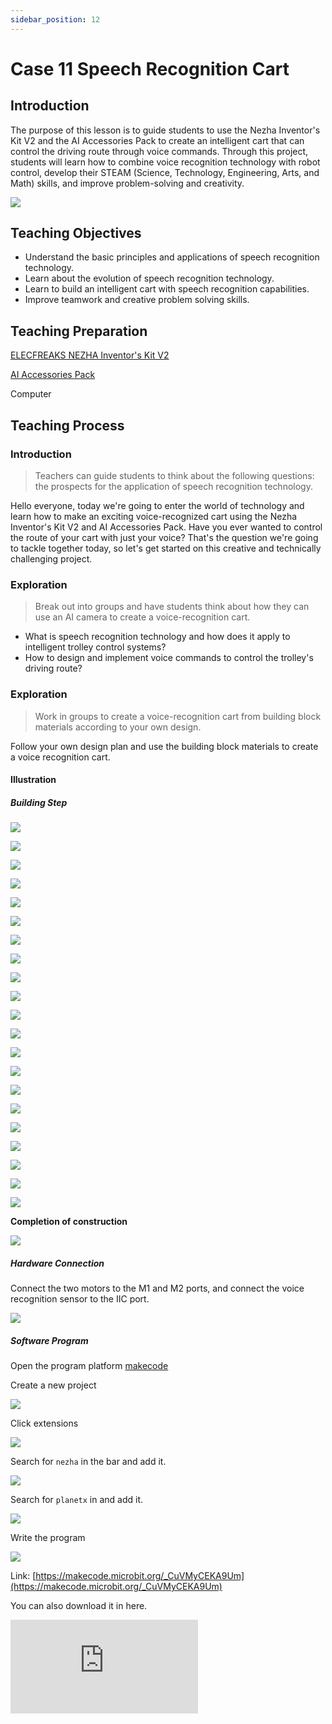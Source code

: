 ```yaml
---
sidebar_position: 12
---
```


# Case 11 Speech Recognition Cart


## Introduction

The purpose of this lesson is to guide students to use the Nezha Inventor's Kit V2 and the AI Accessories Pack to create an intelligent cart that can control the driving route through voice commands. Through this project, students will learn how to combine voice recognition technology with robot control, develop their STEAM (Science, Technology, Engineering, Arts, and Math) skills, and improve problem-solving and creativity.

![](https://wiki-media-ef.oss-cn-hongkong.aliyuncs.com//images/ai-accessories-pack-case-11-01.png)

## Teaching Objectives

- Understand the basic principles and applications of speech recognition technology.
- Learn about the evolution of speech recognition technology.
- Learn to build an intelligent cart with speech recognition capabilities.
- Improve teamwork and creative problem solving skills.

## Teaching Preparation

[ELECFREAKS NEZHA Inventor's Kit V2](https://www.elecfreaks.com/nezha-inventor-s-kit-v2-for-micro-bit.html)

[AI Accessories Pack](https://www.elecfreaks.com/nezha-inventor-s-kit-v2-for-micro-bit.html)

Computer

## Teaching Process

### Introduction

>Teachers can guide students to think about the following questions: the prospects for the application of speech recognition technology.

Hello everyone, today we're going to enter the world of technology and learn how to make an exciting voice-recognized cart using the Nezha Inventor's Kit V2 and AI Accessories Pack. Have you ever wanted to control the route of your cart with just your voice? That's the question we're going to tackle together today, so let's get started on this creative and technically challenging project.

### Exploration

>Break out into groups and have students think about how they can use an AI camera to create a voice-recognition cart.

- What is speech recognition technology and how does it apply to intelligent trolley control systems?
- How to design and implement voice commands to control the trolley's driving route?

### Exploration

>Work in groups to create a voice-recognition cart from building block materials according to your own design.

Follow your own design plan and use the building block materials to create a voice recognition cart.

#### Illustration

##### Building Step


![](https://wiki-media-ef.oss-cn-hongkong.aliyuncs.com//images/ai-accessories-pack-step-11-01.png)

![](https://wiki-media-ef.oss-cn-hongkong.aliyuncs.com//images/ai-accessories-pack-step-11-02.png)

![](https://wiki-media-ef.oss-cn-hongkong.aliyuncs.com//images/ai-accessories-pack-step-11-03.png)

![](https://wiki-media-ef.oss-cn-hongkong.aliyuncs.com//images/ai-accessories-pack-step-11-04.png)

![](https://wiki-media-ef.oss-cn-hongkong.aliyuncs.com//images/ai-accessories-pack-step-11-05.png)

![](https://wiki-media-ef.oss-cn-hongkong.aliyuncs.com//images/ai-accessories-pack-step-11-06.png)

![](https://wiki-media-ef.oss-cn-hongkong.aliyuncs.com//images/ai-accessories-pack-step-11-07.png)

![](https://wiki-media-ef.oss-cn-hongkong.aliyuncs.com//images/ai-accessories-pack-step-11-08.png)

![](https://wiki-media-ef.oss-cn-hongkong.aliyuncs.com//images/ai-accessories-pack-step-11-09.png)

![](https://wiki-media-ef.oss-cn-hongkong.aliyuncs.com//images/ai-accessories-pack-step-11-10.png)

![](https://wiki-media-ef.oss-cn-hongkong.aliyuncs.com//images/ai-accessories-pack-step-11-11.png)

![](https://wiki-media-ef.oss-cn-hongkong.aliyuncs.com//images/ai-accessories-pack-step-11-12.png)

![](https://wiki-media-ef.oss-cn-hongkong.aliyuncs.com//images/ai-accessories-pack-step-11-13.png)

![](https://wiki-media-ef.oss-cn-hongkong.aliyuncs.com//images/ai-accessories-pack-step-11-14.png)

![](https://wiki-media-ef.oss-cn-hongkong.aliyuncs.com//images/ai-accessories-pack-step-11-15.png)

![](https://wiki-media-ef.oss-cn-hongkong.aliyuncs.com//images/ai-accessories-pack-step-11-16.png)

![](https://wiki-media-ef.oss-cn-hongkong.aliyuncs.com//images/ai-accessories-pack-step-11-17.png)

![](https://wiki-media-ef.oss-cn-hongkong.aliyuncs.com//images/ai-accessories-pack-step-11-18.png)

![](https://wiki-media-ef.oss-cn-hongkong.aliyuncs.com//images/ai-accessories-pack-step-11-19.png)

![](https://wiki-media-ef.oss-cn-hongkong.aliyuncs.com//images/ai-accessories-pack-step-11-20.png)

![](https://wiki-media-ef.oss-cn-hongkong.aliyuncs.com//images/ai-accessories-pack-step-11-21.png)

**Completion of construction**

![](https://wiki-media-ef.oss-cn-hongkong.aliyuncs.com//images/ai-accessories-pack-case-01-01.png)

##### Hardware Connection

Connect the two motors to the M1 and M2 ports, and connect the voice recognition sensor to the IIC port.

 ![](https://wiki-media-ef.oss-cn-hongkong.aliyuncs.com//images/ai-accessories-pack-case-11-02.png)

##### Software Program

Open the program platform [makecode](https://makecode.microbit.org/#)

Create a new project

![](https://wiki-media-ef.oss-cn-hongkong.aliyuncs.com//images/ai-accessories-pack-case-01-03.png)

Click extensions

![](https://wiki-media-ef.oss-cn-hongkong.aliyuncs.com//images/ai-accessories-pack-case-01-04.png)

Search for `nezha` in the bar and add it.

![](https://wiki-media-ef.oss-cn-hongkong.aliyuncs.com//images/ai-accessories-pack-case-01-06.png)

Search for `planetx` in and add it.

![](https://wiki-media-ef.oss-cn-hongkong.aliyuncs.com//images/ai-accessories-pack-case-01-07.png)

Write the program

![](https://wiki-media-ef.oss-cn-hongkong.aliyuncs.com//images/ai-accessories-pack-case-11-08.png)


Link: [https://makecode.microbit.org/_CuVMyCEKA9Um](https://makecode.microbit.org/_CuVMyCEKA9Um)

You can also download it in here.

<div
    style={{
        position: 'relative',
        paddingBottom: '60%',
        overflow: 'hidden',
    }}
>
    <iframe
        src="https://makecode.microbit.org/_CuVMyCEKA9Um"
        frameborder="0"
        sandbox="allow-popups allow-forms allow-scripts allow-same-origin"
        style={{
            position: 'absolute',
            width: '100%',
            height: '100%',
        }}
    />
</div>


### Teamwork and Presentation

Students are divided into small groups and work together to create and program cases.

Students are encouraged to cooperate, communicate, and share their experiences with each other.

Each group has the opportunity to present the cases they have produced to the other groups.

#### Sample case effect

The trolley's route can be controlled by voice.

![](https://wiki-media-ef.oss-cn-hongkong.aliyuncs.com//images/ai-accessories-pack-case-11.gif)

### Reflection

>Share in groups so that students in each group can share their production process and insights, summarize the problems and solutions they encountered, and evaluate their strengths and weaknesses.

### Expanding Knowledge

*** The evolution of speech recognition technology ***

The development of speech recognition technology dates back to the mid-20th century and has gone through several phases and major breakthroughs, the following are the major milestones in its development:

1950s and 1960s:

Early speech recognition research focused on the fundamentals of simulating sound and the extraction of acoustic features.
In 1952, Bell Labs researchers Davis and Biddulph developed the world's first speech recognition system, Audrey, which was capable of recognizing numbers.
1970s and 1980s:

This period saw significant advances in speech recognition technology, including more sophisticated acoustic feature extraction methods and pattern matching algorithms.
The Hidden Markov Model (HMM) was introduced and became the standard in speech recognition.
In 1971, IBM researchers developed Shoebox, the first commercial speech recognition system for recognizing numbers.
1990s:

As computer performance increased and more research was invested, the accuracy of speech recognition improved significantly.
Statistical language models are introduced to improve the contextual understanding of recognition results.
More commercially available speech recognition systems appear for use in telephone systems and automated customer service.
Early 21st century:

A major breakthrough in speech recognition occurs with the rise of deep learning techniques. Deep neural networks (DNNs) were used for acoustic modeling, greatly improving accuracy.
In 2009, Microsoft introduced the Xbox Kinect, a system with speech recognition capabilities, marking the adoption of speech recognition technology in consumer electronics.
Recent years:

Since the 2010s, the further development of deep learning techniques and the availability of big data have led to huge breakthroughs in speech recognition.
Cloud computing and artificial intelligence platforms (e.g., Amazon's Alexa, Apple's Siri, Google's Google Assistant, etc.) have made speech recognition a common technology in daily life for smart assistants, smart homes, car navigation, and other areas.
Open source projects (e.g., CMU Sphinx, Kaldi, etc.) and cloud-based APIs have made it easier for developers to build and integrate speech recognition features.
Overall, the evolution of speech recognition technology has gone through a number of key periods, from the early days of acoustic feature extraction to the introduction of Hidden Markov Models to the application of Deep Learning, which has continued to improve accuracy and usability and become an integral part of modern technology. In the future, as technology continues to evolve, speech recognition technology will continue to play an important role in various fields.

